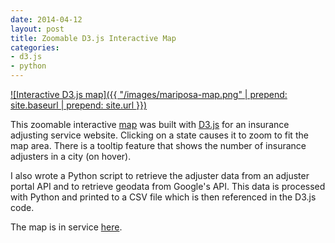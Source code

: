 ```yaml
---
date: 2014-04-12
layout: post
title: Zoomable D3.js Interactive Map
categories:
- d3.js
- python
---
```


[![Interactive D3.js map]({{ "/images/mariposa-map.png" | prepend: site.baseurl | prepend: site.url }})](http://janmilosh.github.io/adjuster-map/)

This zoomable interactive [map](http://janmilosh.github.io/adjuster-map/) was built with [D3.js](http://d3js.org/) for an insurance adjusting service website. Clicking on a state causes it to zoom to fit the map area. There is a tooltip feature that shows the number of insurance adjusters in a city (on hover).

I also wrote a Python script to retrieve the adjuster data from an adjuster portal API and to retrieve geodata from Google's API. This data is processed with Python and printed to a CSV file which is then referenced in the D3.js code.

The map is in service [here](http://www.mariposaltd.com/index.php?/services/coverage).